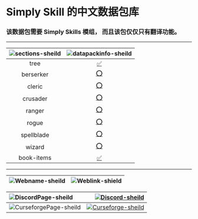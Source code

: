 # Simply Skill 的中文数据包库
### 该数据包需要 Simply Skills 模组， 而且该包仅仅只有翻译功能。

****
<div align="center">

|![sections-sheild]|![datapackinfo-sheild]|
|:----:|:----:|
|tree|[✅][link-tree]|
|berserker|[⭕][link-be]|
|cleric|[⭕][link-cl]|
|crusader|[⭕][link-cr]|
|ranger|[⭕][link-ra]|
|rogue|[⭕][link-ro]|
|spellblade|[⭕][link-sp]|
|wizard|[⭕][link-wi]|
|book-items|[✅][link-bi]|

</div>

****
<div align="center">

|![Webname-sheild]|![Weblink-shield]|
|:-----:|:-----:|

|![DiscordPage-sheild]|[![Discord-sheild]][Discord]|
|:-----|-----:|
|![CurseforgePage-sheild]|[![Curseforge-sheild]][Curseforge]|

</div>

[Weblink-shield]:https://img.shields.io/badge/链接-0?logo=Baidu&label=网站&labelColor=gray&color=blue
[Webname-sheild]:https://img.shields.io/badge/导航-0?logo=Baidu&label=网站&labelColor=gray&color=blue
[DiscordPage-sheild]:https://img.shields.io/badge/Discord-0?logo=Discord&color=black
[Discord-sheild]:https://img.shields.io/discord/1020119045925773382?color=5865f2&label=%20&logo=Discord&logoColor=ffffff&style=for-the-badge
[Discord]:https://discord.com/invite/tRUdaHx7gG
[CurseforgePage-sheild]:https://img.shields.io/badge/Curseforge-0?logo=Curseforge&color=black
[Curseforge-sheild]:https://img.shields.io/badge/890301-0?logo=Curseforge&label=Curseforge&color=blue
[Curseforge]:https://www.curseforge.com/minecraft/mc-mods/simply-skills
[datapackinfo-sheild]:https://img.shields.io/badge/Translations_Progress-0?logo=Github&label=翻译进度&color=blue
[sections-sheild]:https://img.shields.io/badge/Files_Progress-0?logo=Github&label=文件进度&color=blue
[link-tree]:https://github.com/White-Biggy/Data-Pack-Translation-Lab/blob/main/simplyskillschinese/data/simplyskills/puffish_skills/categories/tree
[link-be]:https://github.com/White-Biggy/Data-Pack-Translation-Lab/blob/main/simplyskillschinese/data/simplyskills/puffish_skills/categories/berserker
[link-cl]:https://github.com/White-Biggy/Data-Pack-Translation-Lab/blob/main/simplyskillschinese/data/simplyskills/puffish_skills/categories/cleric
[link-cr]:https://github.com/White-Biggy/Data-Pack-Translation-Lab/blob/main/simplyskillschinese/data/simplyskills/puffish_skills/categories/crusader
[link-ra]:https://github.com/White-Biggy/Data-Pack-Translation-Lab/blob/main/simplyskillschinese/data/simplyskills/puffish_skills/categories/ranger
[link-ro]:https://github.com/White-Biggy/Data-Pack-Translation-Lab/blob/main/simplyskillschinese/data/simplyskills/puffish_skills/categories/rogue
[link-sp]:https://github.com/White-Biggy/Data-Pack-Translation-Lab/tree/main/simplyskillschinese/data/simplyskills/puffish_skills/categories/spellblade
[link-wi]:https://github.com/White-Biggy/Data-Pack-Translation-Lab/tree/main/simplyskillschinese/data/simplyskills/puffish_skills/categories/wizard
[link-bi]:https://github.com/White-Biggy/Data-Pack-Translation-Lab/tree/main/Localization
